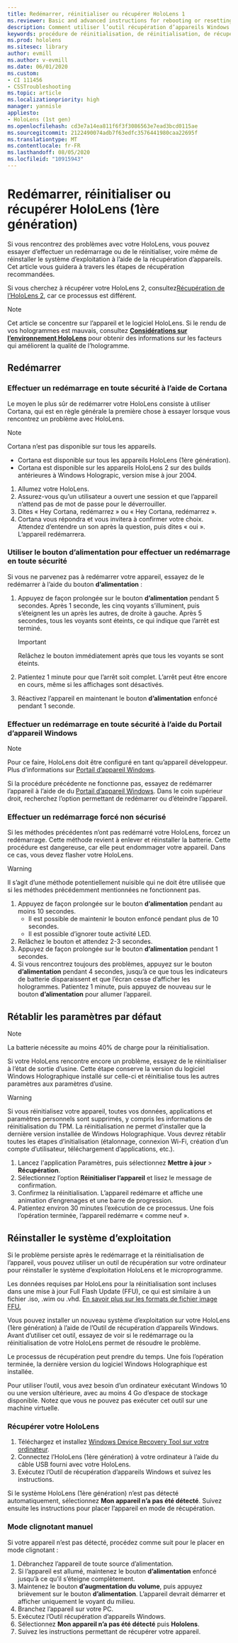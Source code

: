 ```yaml
---
title: Redémarrer, réinitialiser ou récupérer HoloLens 1
ms.reviewer: Basic and advanced instructions for rebooting or resetting your HoloLens.
description: Comment utiliser l’outil récupération d’appareils Windows pour flasher une image dans HoloLens 1ère génération.
keywords: procédure de réinitialisation, de réinitialisation, de récupération, de réinitialisation matérielle, de réinitialisation à chaud, de cycle de démarrage, HoloLens, arrêt, wdrt, outil de récupération des appareils Windows
ms.prod: hololens
ms.sitesec: library
author: evmill
ms.author: v-evmill
ms.date: 06/01/2020
ms.custom:
- CI 111456
- CSSTroubleshooting
ms.topic: article
ms.localizationpriority: high
manager: yannisle
appliesto:
- HoloLens (1st gen)
ms.openlocfilehash: cd3e7a14ea811f6f3f3086563e7ead3bcd0115ae
ms.sourcegitcommit: 2122490074adb7f63edfc3576441980caa22695f
ms.translationtype: MT
ms.contentlocale: fr-FR
ms.lasthandoff: 08/05/2020
ms.locfileid: "10915943"
---
```

# Redémarrer, réinitialiser ou récupérer HoloLens (1ère génération)

Si vous rencontrez des problèmes avec votre HoloLens, vous pouvez essayer d’effectuer un redémarrage ou de le réinitialiser, voire même de réinstaller le système d’exploitation à l’aide de la récupération d’appareils. Cet article vous guidera à travers les étapes de récupération recommandées.

Si vous cherchez à récupérer votre HoloLens 2, consultez[Récupération de l’HoloLens 2](https://docs.microsoft.com/hololens/hololens-recovery), car ce processus est différent.

> [!NOTE]
> Cet article se concentre sur l’appareil et le logiciel HoloLens. Si le rendu de vos hologrammes est mauvais, consultez **[Considérations sur l’environnement HoloLens](hololens-environment-considerations.md)** pour obtenir des informations sur les facteurs qui améliorent la qualité de l’hologramme.

## Redémarrer

### Effectuer un redémarrage en toute sécurité à l’aide de Cortana

Le moyen le plus sûr de redémarrer votre HoloLens consiste à utiliser Cortana, qui est en règle générale la première chose à essayer lorsque vous rencontrez un problème avec HoloLens.

> [!NOTE] 
> Cortana n’est pas disponible sur tous les appareils.
> - Cortana est disponible sur tous les appareils HoloLens (1ère génération). 
> - Cortana est disponible sur les appareils HoloLens 2 sur des builds antérieures à Windows Holograpic, version mise à jour 2004.

1. Allumez votre HoloLens.
1. Assurez-vous qu’un utilisateur a ouvert une session et que l’appareil n’attend pas de mot de passe pour le déverrouiller.
2. Dites « Hey Cortana, redémarrez » ou « Hey Cortana, redémarrez ».
3. Cortana vous répondra et vous invitera à confirmer votre choix. Attendez d’entendre un son après la question, puis dites « oui ». L’appareil redémarrera.

### Utiliser le bouton d’alimentation pour effectuer un redémarrage en toute sécurité

Si vous ne parvenez pas à redémarrer votre appareil, essayez de le redémarrer à l’aide du bouton **d’alimentation** :

1. Appuyez de façon prolongée sur le bouton **d’alimentation** pendant 5 secondes. Après 1 seconde, les cinq voyants s’illuminent, puis s’éteignent les un après les autres, de droite à gauche. Après 5 secondes, tous les voyants sont éteints, ce qui indique que l’arrêt est terminé.
      
   > [!IMPORTANT]
   > Relâchez le bouton immédiatement après que tous les voyants se sont éteints.
1. Patientez 1 minute pour que l’arrêt soit complet. L’arrêt peut être encore en cours, même si les affichages sont désactivés.
2. Réactivez l’appareil en maintenant le bouton **d’alimentation** enfoncé pendant 1 seconde.

### Effectuer un redémarrage en toute sécurité à l’aide du Portail d’appareil Windows

> [!NOTE]
> Pour ce faire, HoloLens doit être configuré en tant qu’appareil développeur. Plus d’informations sur [Portail d’appareil Windows](https://docs.microsoft.com/windows/mixed-reality/using-the-windows-device-portal).

Si la procédure précédente ne fonctionne pas, essayez de redémarrer l’appareil à l’aide de du [Portail d’appareil Windows](https://docs.microsoft.com/windows/mixed-reality/using-the-windows-device-portal). Dans le coin supérieur droit, recherchez l’option permettant de redémarrer ou d’éteindre l’appareil.

### Effectuer un redémarrage forcé non sécurisé

Si les méthodes précédentes n’ont pas redémarré votre HoloLens, forcez un redémarrage. Cette méthode revient à enlever et réinstaller la batterie. Cette procédure est dangereuse, car elle peut endommager votre appareil. Dans ce cas, vous devez flasher votre HoloLens.  

> [!WARNING]
> Il s’agit d’une méthode potentiellement nuisible qui ne doit être utilisée que si les méthodes précédemment mentionnées ne fonctionnent pas.

1. Appuyez de façon prolongée sur le bouton **d’alimentation** pendant au moins 10 secondes.
   - Il est possible de maintenir le bouton enfoncé pendant plus de 10 secondes.
   - Il est possible d’ignorer toute activité LED.
1. Relâchez le bouton et attendez 2-3 secondes.
1. Appuyez de façon prolongée sur le bouton **d’alimentation** pendant 1 secondes.
1. Si vous rencontrez toujours des problèmes, appuyez sur le bouton **d’alimentation** pendant 4 secondes, jusqu’à ce que tous les indicateurs de batterie disparaissent et que l’écran cesse d’afficher les hologrammes. Patientez 1 minute, puis appuyez de nouveau sur le bouton **d’alimentation** pour allumer l’appareil.

## Rétablir les paramètres par défaut

> [!NOTE]
> La batterie nécessite au moins 40% de charge pour la réinitialisation.

Si votre HoloLens rencontre encore un problème, essayez de le réinitialiser à l’état de sortie d’usine. Cette étape conserve la version du logiciel Windows Holographique installé sur celle-ci et réinitialise tous les autres paramètres aux paramètres d’usine.

>[!WARNING]
> Si vous réinitialisez votre appareil, toutes vos données, applications et paramètres personnels sont supprimés, y compris les informations de réinitialisation du TPM. La réinitialisation ne permet d’installer que la dernière version installée de Windows Holographique. Vous devrez rétablir toutes les étapes d’initialisation (étalonnage, connexion Wi-Fi, création d’un compte d’utilisateur, téléchargement d’applications, etc.).

1. Lancez l'application Paramètres, puis sélectionnez **Mettre à jour** > **Récupération**.
1. Sélectionnez l’option **Réinitialiser l’appareil** et lisez le message de confirmation.
1. Confirmez la réinitialisation. L’appareil redémarre et affiche une animation d’engrenages et une barre de progression.
1. Patientez environ 30 minutes l’exécution de ce processus. Une fois l’opération terminée, l’appareil redémarre « comme neuf ».

## Réinstaller le système d’exploitation

Si le problème persiste après le redémarrage et la réinitialisation de l’appareil, vous pouvez utiliser un outil de récupération sur votre ordinateur pour réinstaller le système d’exploitation HoloLens et le microprogramme.  

Les données requises par HoloLens pour la réinitialisation sont incluses dans une mise à jour Full Flash Update (FFU), ce qui est similaire à un fichier .iso, .wim ou .vhd. [En savoir plus sur les formats de fichier image FFU.](https://docs.microsoft.com/windows-hardware/manufacture/desktop/wim-vs-ffu-image-file-formats)

Vous pouvez installer un nouveau système d’exploitation sur votre HoloLens (1ère génération) à l’aide de l’Outil de récupération d’appareils Windows. Avant d’utiliser cet outil, essayez de voir si le redémarrage ou la réinitialisation de votre HoloLens permet de résoudre le problème.

Le processus de récupération peut prendre du temps. Une fois l’opération terminée, la dernière version du logiciel Windows Holographique est installée.

Pour utiliser l’outil, vous avez besoin d’un ordinateur exécutant Windows 10 ou une version ultérieure, avec au moins 4 Go d’espace de stockage disponible. Notez que vous ne pouvez pas exécuter cet outil sur une machine virtuelle.

### Récupérer votre HoloLens

1. Téléchargez et installez [Windows Device Recovery Tool sur votre ordinateur](https://support.microsoft.com/help/12379/windows-10-mobile-device-recovery-tool-faq).
1. Connectez l’HoloLens (1ère génération) à votre ordinateur à l’aide du câble USB fourni avec votre HoloLens.
1. Exécutez l’Outil de récupération d’appareils Windows et suivez les instructions.

Si le système HoloLens (1ère génération) n’est pas détecté automatiquement, sélectionnez **Mon appareil n’a pas été détecté**. Suivez ensuite les instructions pour placer l’appareil en mode de récupération.

### Mode clignotant manuel

Si votre appareil n’est pas détecté, procédez comme suit pour le placer en mode clignotant :

1. Débranchez l’appareil de toute source d’alimentation.
1. Si l’appareil est allumé, maintenez le bouton **d’alimentation** enfoncé jusqu’à ce qu’il s’éteigne complètement.
2. Maintenez le bouton **d’augmentation du volume**, puis appuyez brièvement sur le bouton **d’alimentation**. L’appareil devrait démarrer et afficher uniquement le voyant du milieu.
3. Branchez l’appareil sur votre PC.
4. Exécutez l’Outil récupération d’appareils Windows.
5. Sélectionnez **Mon appareil n’a pas été détecté** puis **Hololens**. 
6. Suivez les instructions permettant de récupérer votre appareil.
